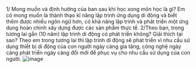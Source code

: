 1/ Mong muốn và định hướng của ban sau khi học xong môn học là gì?
Em có mong muốn là thành thạo kĩ năng lập trình ứng dụng di động và biết thêm được nhiều ngôn ngữ hơn, có khả năng lập trình và phát triển một ứng dụng hoàn chỉnh  xây dựng được các sản phẩm thực tế.
2/Theo bạn, trong tương lai gần (10 năm) lập trình di động có phát triển không? Giải thích tại sao?
Theo em trong tương lai thì lập trình di động sẽ phát triển vì nhu cầu sử dụng thiết bị di động của con người ngày càng gia tăng, công nghệ ngày càng phát triển ngày càng đổi mới để phục vụ cho nhu cầu sử dụng của con người.
![image](https://github.com/user-attachments/assets/9680f2ea-5c8b-4971-8cb4-c5b63e10eaae)
